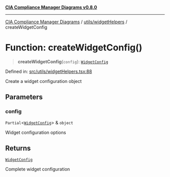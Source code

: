 [**CIA Compliance Manager Diagrams v0.8.0**](../../../README.md)

***

[CIA Compliance Manager Diagrams](../../../modules.md) / [utils/widgetHelpers](../README.md) / createWidgetConfig

# Function: createWidgetConfig()

> **createWidgetConfig**(`config`): [`WidgetConfig`](../../../types/widget/interfaces/WidgetConfig.md)

Defined in: [src/utils/widgetHelpers.tsx:88](https://github.com/Hack23/cia-compliance-manager/blob/9d71808d079d754f4b85858b6e4ea1bff990b076/src/utils/widgetHelpers.tsx#L88)

Create a widget configuration object

## Parameters

### config

`Partial`\<[`WidgetConfig`](../../../types/widget/interfaces/WidgetConfig.md)\> & `object`

Widget configuration options

## Returns

[`WidgetConfig`](../../../types/widget/interfaces/WidgetConfig.md)

Complete widget configuration
